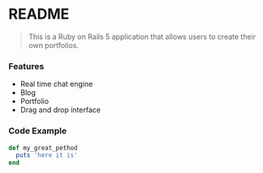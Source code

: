 # README

> This is a Ruby on Rails 5 application that allows users to create their own portfolios.

### Features 

- Real time chat engine 
- Blog
- Portfolio
- Drag and drop interface

### Code Example

```ruby 
def my_great_pethod 
  puts 'here it is'
end 
```
